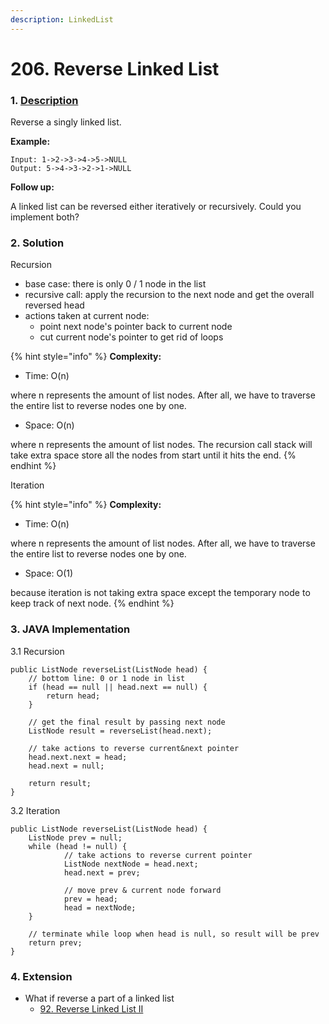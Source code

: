 ```yaml
---
description: LinkedList
---
```


# 206. Reverse Linked List

### 1. [Description](https://leetcode.com/problems/reverse-linked-list/description/)

Reverse a singly linked list.

**Example:**

```text
Input: 1->2->3->4->5->NULL
Output: 5->4->3->2->1->NULL
```

**Follow up:**

A linked list can be reversed either iteratively or recursively. Could you implement both?



### 2. Solution

Recursion

* base case: there is only 0 / 1 node in the list
* recursive call: apply the recursion to the next node and get the overall reversed head
* actions taken at current node:
  * point next node's pointer back to current node
  * cut current node's pointer to get rid of loops

{% hint style="info" %}
**Complexity:**

* Time: O\(n\)  

where n represents the amount of list nodes. After all, we have to traverse the entire list to reverse nodes one by one.

* Space: O\(n\) 

where n represents the amount of list nodes. The recursion call stack will take extra space store all the nodes from start until it hits the end.
{% endhint %}

Iteration

{% hint style="info" %}
**Complexity:**

* Time: O\(n\)  

where n represents the amount of list nodes. After all, we have to traverse the entire list to reverse nodes one by one.

* Space: O\(1\) 

because iteration is not taking extra space except the temporary node to keep track of next node.
{% endhint %}



### 3. JAVA Implementation

3.1 Recursion

```text
public ListNode reverseList(ListNode head) {
    // bottom line: 0 or 1 node in list
    if (head == null || head.next == null) {
        return head;
    }
    
    // get the final result by passing next node
    ListNode result = reverseList(head.next);
        
    // take actions to reverse current&next pointer
    head.next.next = head;
    head.next = null;
    
    return result;
}
```

3.2 Iteration

```text
public ListNode reverseList(ListNode head) {
    ListNode prev = null;
    while (head != null) {
            // take actions to reverse current pointer
            ListNode nextNode = head.next;
            head.next = prev;
            
            // move prev & current node forward
            prev = head;
            head = nextNode;
    }
        
    // terminate while loop when head is null, so result will be prev
    return prev;
}
```



### 4. Extension

* What if reverse a part of a linked list
  * [92. Reverse Linked List II](https://app.gitbook.com/@alittlebit/s/data-structures-and-algorithms-in-java/~/drafts/-LnFNgKJUx0v27uplWYz/primary/list/92.-reverse-linked-list-ii)

